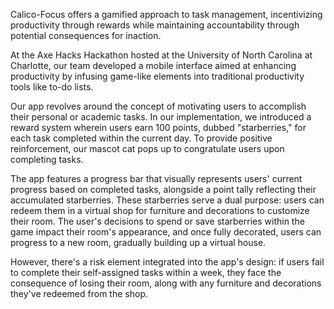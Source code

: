 
Calico-Focus offers a gamified approach to task management, incentivizing productivity through rewards while maintaining accountability through potential consequences for inaction.

At the Axe Hacks Hackathon hosted at the University of North Carolina at Charlotte, our team developed a mobile interface aimed at enhancing productivity by infusing game-like elements into traditional productivity tools like to-do lists.

Our app revolves around the concept of motivating users to accomplish their personal or academic tasks. In our implementation, we introduced a reward system wherein users earn 100 points, dubbed "starberries," for each task completed within the current day. To provide positive reinforcement, our mascot cat pops up to congratulate users upon completing tasks.

The app features a progress bar that visually represents users' current progress based on completed tasks, alongside a point tally reflecting their accumulated starberries. These starberries serve a dual purpose: users can redeem them in a virtual shop for furniture and decorations to customize their room. The user's decisions to spend or save starberries within the game impact their room's appearance, and once fully decorated, users can progress to a new room, gradually building up a virtual house.

However, there's a risk element integrated into the app's design: if users fail to complete their self-assigned tasks within a week, they face the consequence of losing their room, along with any furniture and decorations they've redeemed from the shop.
